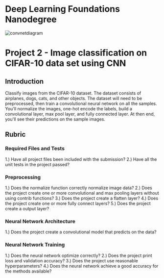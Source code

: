 # Deep Learning Foundations Nanodegree

![convnetdiagram](https://cloud.githubusercontent.com/assets/25371067/25630851/1fceace6-2f34-11e7-9ae0-084dbb53008e.png)


# Project 2 - Image classification on CIFAR-10 data set using CNN

## Introduction
Classify images from the CIFAR-10 dataset. The dataset consists of airplanes, dogs, cats, and other objects. The dataset will need to be preprocessed, then train a convolutional neural network on all the samples. You'll normalize the images, one-hot encode the labels, build a convolutional layer, max pool layer, and fully connected layer. At then end, you'll see their predictions on the sample images.

## Rubric

### Required Files and Tests
1.) Have all project files been included with the submission?
2.) Have all the unit tests in the project passed?

### Preprocessing
1.) Does the normalize function correctly normalize image data?
2.) Does the project create one or more convolutional and max pooling layers without using contrib functions?
3.) Does the project create a flatten layer?
4.) Does the project create one or more fully connect layers?
5.) Does the project create a output layer?

### Neural Network Architecture
1.) Does the project create a convolutional model that predicts on the data?

### Neural Network Training
1.) Does the neural network optimize correctly?
2.) Does the project print loss and validation accuracy?
3.) Does the project use reasonable hyperparameters?
4.) Does the neural network achieve a good accuracy for the methods available?
